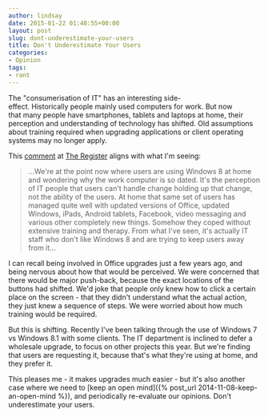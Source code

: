 ```yaml
---
author: lindsay
date: 2015-01-22 01:48:55+00:00
layout: post
slug: dont-underestimate-your-users
title: Don't Underestimate Your Users
categories:
- Opinion
tags:
- rant
---
```


The "consumerisation of IT" has an interesting side-effect. Historically people mainly used computers for work. But now that many people have smartphones, tablets and laptops at home, their perception and understanding of technology has shifted. Old assumptions about training required when upgrading applications or client operating systems may no longer apply.

This [comment](http://forums.channelregister.co.uk/forum/1/2015/01/19/windows_server_2003_channel_skills/#c_2415806) at [The Register](http://www.theregister.co.uk/) aligns with what I'm seeing:

> ...We're at the point now where users are using Windows 8 at home and wondering why the work computer is so dated. It's the perception of IT people that users can't handle change holding up that change, not the ability of the users. At home that same set of users has managed quite well with updated versions of Office, updated Windows, iPads, Android tablets, Facebook, video messaging and various other completely new things. Somehow they coped without extensive training and therapy. From what I've seen, it's actually IT staff who don't like Windows 8 and are trying to keep users away from it...

I can recall being involved in Office upgrades just a few years ago, and being nervous about how that would be perceived. We were concerned that there would be major push-back, because the exact locations of the buttons had shifted. We'd joke that people only knew how to click a certain place on the screen - that they didn't understand what the actual action, they just knew a sequence of steps. We were worried about how much training would be required.

But this is shifting. Recently I've been talking through the use of Windows 7 vs Windows 8.1 with some clients. The IT department is inclined to defer a wholesale upgrade, to focus on other projects this year. But we're finding that users are requesting it, because that's what they're using at home, and they prefer it.

This pleases me - it makes upgrades much easier - but it's also another case where we need to [keep an open mind]({% post_url 2014-11-08-keep-an-open-mind %}), and periodically re-evaluate our opinions. Don't underestimate your users.
